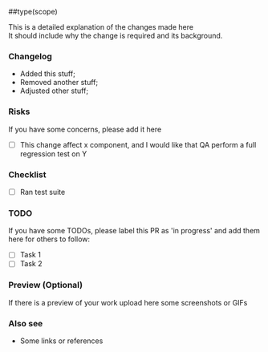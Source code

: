 ##type(scope)

This is a detailed explanation of the changes made here<br/>
It should include why the change is required and its background.

### Changelog

- Added this stuff;
- Removed another stuff;
- Adjusted other stuff;

### Risks

If you have some concerns, please add it here

- [ ] This change affect x component, and I would like that QA perform a full
      regression test on Y

### Checklist

- [ ] Ran test suite

### TODO

If you have some TODOs, please label this PR as 'in progress' and add them
here for others to follow:

- [ ] Task 1
- [ ] Task 2

### Preview (Optional)

If there is a preview of your work upload here some screenshots or GIFs<br/>

### Also see

- Some links or references
